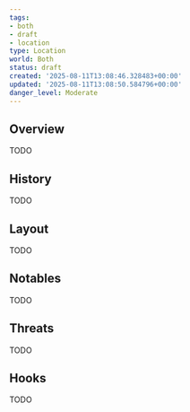 ```yaml
---
tags:
- both
- draft
- location
type: Location
world: Both
status: draft
created: '2025-08-11T13:08:46.328483+00:00'
updated: '2025-08-11T13:08:50.584796+00:00'
danger_level: Moderate
---
```



## Overview

TODO
## History

TODO
## Layout

TODO
## Notables

TODO
## Threats

TODO
## Hooks

TODO
